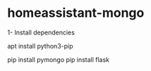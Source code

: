 # homeassistant-mongo

1- Install dependencies

apt install python3-pip

pip install pymongo
pip install flask
